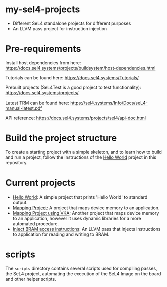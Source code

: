 # my-sel4-projects
- Different SeL4 standalone projects for different purposes
- An LLVM pass project for instruction injection

# Pre-requirements
Install host dependencies from here:
<https://docs.sel4.systems/projects/buildsystem/host-dependencies.html>

Tutorials can be found here:
<https://docs.sel4.systems/Tutorials/>

Prebuilt projects (SeL4Test is a good project to test functionality):
<https://docs.sel4.systems/projects/>

Latest TRM can be found here:
<https://sel4.systems/Info/Docs/seL4-manual-latest.pdf>

API reference:
<https://docs.sel4.systems/projects/sel4/api-doc.html>

# Build the project structure
To create a starting project with a simple skeleton, and to learn how to build
and run a project, follow the instructions of the [Hello
World](https://github.com/mskordal/my-sel4-projects/tree/main/projects/hello)
project in this repository.

# Current projects
- [Hello
  World](https://github.com/mskordal/my-sel4-projects/tree/main/projects/hello):
  A simple project that prints 'Hello World' to standard output.
- [Mapping
  Project](https://github.com/mskordal/my-sel4-projects/tree/main/projects/mapping):
  A project that maps device memory to an application.
- [Mapping Project using
  VKA](https://github.com/mskordal/my-sel4-projects/tree/main/projects/vkamapping):
  Another project that maps device memory to an application, however it uses
  dynamic libraries for a more automated procedure.
- [Inject BRAM access
  instructions](https://github.com/mskordal/my-sel4-projects/tree/main/myLlvmPass):
  An LLVM pass that injects instructions to application for reading and writing
  to BRAM.

# scripts
The `scripts` directory contains several scripts used for compiling passes, the
SeL4 project, automating the execution of the SeL4 Image on the board and other
helper scripts.
